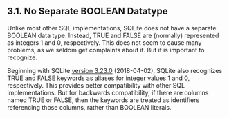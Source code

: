 ## 3\.1\. No Separate BOOLEAN Datatype



Unlike most other SQL implementations,
SQLite does not have a separate BOOLEAN data type.
Instead, TRUE and FALSE are (normally) represented as integers 1 and 0,
respectively.
This does not seem to cause many problems, as we seldom get complaints
about it. But it is important to recognize.




Beginning with SQLite [version 3\.23\.0](releaselog/3_23_0.html) (2018\-04\-02\), SQLite also
recognizes TRUE and FALSE keywords as aliases for integer values 1 and 0,
respectively.
This provides better compatibility with other SQL implementations.
But for backwards compatibility, if there are columns named TRUE or
FALSE, then the keywords are treated as identifiers referencing those
columns, rather than BOOLEAN literals.



